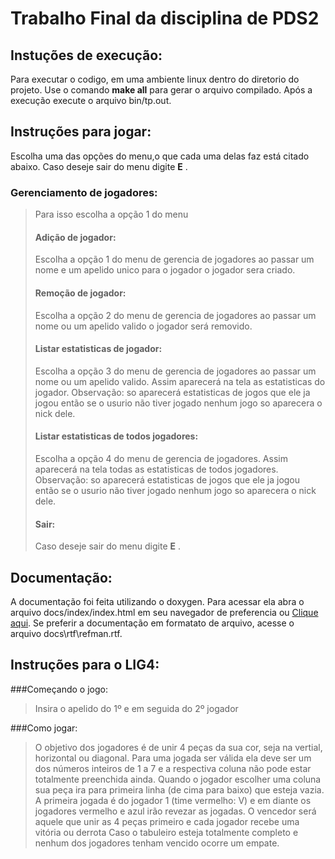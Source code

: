 # Trabalho Final da disciplina de PDS2
## Instuções de execução:
Para executar o codigo, em uma ambiente linux dentro do diretorio do projeto. Use o comando **make all** para gerar o arquivo compilado. Após a execução execute o arquivo bin/tp.out.

## Instruções para jogar:
Escolha uma das opções do menu,o que cada uma delas faz está citado abaixo. Caso deseje sair do menu digite **E** .
### Gerenciamento de jogadores:
>Para isso escolha a opção 1 do menu
> #### Adição de jogador:
> Escolha a opção 1 do menu de gerencia de jogadores ao passar um nome e um apelido unico para o jogador o jogador sera criado.
>#### Remoção de jogador:
>  Escolha a opção 2 do menu de gerencia de jogadores ao passar um nome ou um apelido valido o jogador será removido.
>#### Listar estatisticas de jogador:
>  Escolha a opção 3 do menu de gerencia de jogadores ao passar um nome ou um apelido valido. Assim aparecerá na tela as estatisticas do jogador. Observação: so aparecerá estatisticas de jogos que ele ja jogou então   se o usurio não tiver jogado nenhum jogo so aparecera o nick dele.
>#### Listar estatisticas de todos jogadores:
>  Escolha a opção 4 do menu de gerencia de jogadores. Assim aparecerá na tela todas as estatisticas de todos jogadores. Observação: so aparecerá estatisticas de jogos que ele ja jogou então se o usurio não tiver jogado nenhum jogo so aparecera o nick dele.
>#### Sair:
> Caso deseje sair do menu digite **E** .
 
## Documentação:
A documentação foi feita utilizando o doxygen. Para acessar ela abra o arquivo docs/index/index.html em seu navegador de preferencia ou [Clique  aqui](https://drefus.github.io/PDS2-Trabalho-Final/index/index.html). Se preferir a documentação em formatato de arquivo, acesse o arquivo docs\rtf\refman.rtf.

## Instruções para o LIG4:

###Começando o jogo:
>Insira o apelido do 1º e em seguida do 2º jogador

###Como jogar: 
>O objetivo dos jogadores é de unir 4 peças da sua cor, seja na vertial, horizontal ou diagonal.
>Para uma jogada ser válida ela deve ser um dos números inteiros de 1 a 7 e a respectiva coluna não pode estar totalmente preenchida ainda.
>Quando o jogador escolher uma coluna sua peça ira para primeira linha (de cima para baixo) que esteja vazia.
>A primeira jogada é do jogador 1 (time vermelho: V) e em diante os jogadores vermelho e azul irão revezar as jogadas.
>O vencedor será aquele que unir as 4 peças primeiro e cada jogador recebe uma vitória ou derrota
>Caso o tabuleiro esteja totalmente completo e nenhum dos jogadores tenham vencido ocorre um empate.

